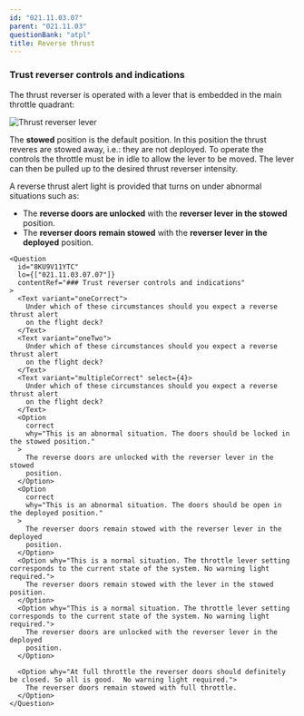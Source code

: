 ```yaml
---
id: "021.11.03.07"
parent: "021.11.03"
questionBank: "atpl"
title: Reverse thrust
---
```


### Trust reverser controls and indications

The thrust reverser is operated with a lever that is embedded in the main
throttle quadrant:

![Thrust reverser lever](images/021.11.03.07-01.jpeg)

The **stowed** position is the default position. In this position the thrust
reveres are stowed away, i.e.: they are not deployed. To operate the controls
the throttle must be in idle to allow the lever to be moved. The lever can then
be pulled up to the desired thrust reverser intensity.

A reverse thrust alert light is provided that turns on under abnormal situations
such as:

- The **reverse doors are unlocked** with the **reverser lever in the stowed**
  position.
- The **reverser doors remain stowed** with the **reverser lever in the
  deployed** position.

```tsx
<Question
  id="8KU9V11YTC"
  lo={["021.11.03.07.07"]}
  contentRef="### Trust reverser controls and indications"
>
  <Text variant="oneCorrect">
    Under which of these circumstances should you expect a reverse thrust alert
    on the flight deck?
  </Text>
  <Text variant="oneTwo">
    Under which of these circumstances should you expect a reverse thrust alert
    on the flight deck?
  </Text>
  <Text variant="multipleCorrect" select={4}>
    Under which of these circumstances should you expect a reverse thrust alert
    on the flight deck?
  </Text>
  <Option
    correct
    why="This is an abnormal situation. The doors should be locked in the stowed position."
  >
    The reverse doors are unlocked with the reverser lever in the stowed
    position.
  </Option>
  <Option
    correct
    why="This is an abnormal situation. The doors should be open in the deployed position."
  >
    The reverser doors remain stowed with the reverser lever in the deployed
    position.
  </Option>
  <Option why="This is a normal situation. The throttle lever setting corresponds to the current state of the system. No warning light required.">
    The reverser doors remain stowed with the lever in the stowed position.
  </Option>
  <Option why="This is a normal situation. The throttle lever setting corresponds to the current state of the system. No warning light required.">
    The reverser doors are unlocked with the reverser lever in the deployed
    position.
  </Option>

  <Option why="At full throttle the reverser doors should definitely be closed. So all is good.  No warning light required.">
    The reverser doors remain stowed with full throttle.
  </Option>
</Question>
```
